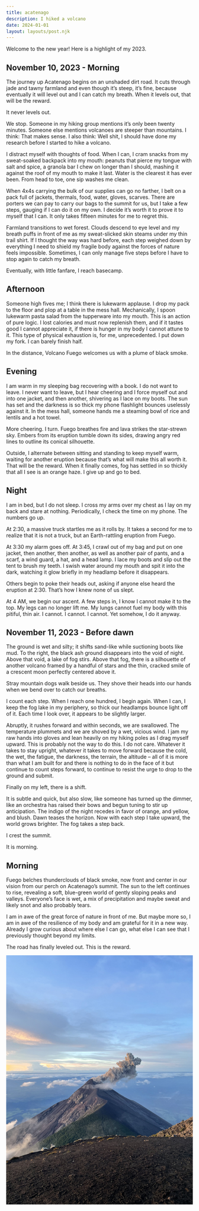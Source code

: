```yaml
---
title: acatenago
description: I hiked a volcano
date: 2024-01-01
layout: layouts/post.njk
---
```


Welcome to the new year! Here is a highlight of my 2023.
<!-- excerpt -->

## November 10, 2023 - Morning

The journey up Acatenago begins on an unshaded dirt road. It cuts through jade and tawny farmland and even though it’s steep, it’s fine, because eventually it will level out and I can catch my breath. When it levels out, that will be the reward.


It never levels out.

We stop. Someone in my hiking group mentions it’s only been twenty minutes. Someone else mentions volcanoes are steeper than mountains. I think: That makes sense. I also think: Well shit, I should have done my research before I started to hike a volcano.

I distract myself with thoughts of food. When I can, I cram snacks from my sweat-soaked backpack into my mouth: peanuts that pierce my tongue with salt and spice, a granola bar I chew on longer than I should, mashing it against the roof of my mouth to make it last. Water is the clearest it has ever been. From head to toe, one sip washes me clean.

When 4x4s carrying the bulk of our supplies can go no farther, I belt on a pack full of jackets, thermals, food, water, gloves, scarves. There are porters we can pay to carry our bags to the summit for us, but I take a few steps, gauging if I can do it on my own. I decide it’s worth it to prove it to myself that I can. It only takes fifteen minutes for me to regret this.

Farmland transitions to wet forest. Clouds descend to eye level and my breath puffs in front of me as my sweat-slicked skin steams under my thin trail shirt. If I thought the way was hard before, each step weighed down by everything I need to shield my fragile body against the forces of nature feels impossible. Sometimes, I can only manage five steps before I have to stop again to catch my breath.

Eventually, with little fanfare, I reach basecamp.

## Afternoon

Someone high fives me; I think there is lukewarm applause. I drop my pack to the floor and plop at a table in the mess hall. Mechanically, I spoon lukewarm pasta salad from the tupperware into my mouth. This is an action of pure logic. I lost calories and must now replenish them, and if it tastes good I cannot appreciate it, if there is hunger in my body I cannot attune to it. This type of physical exhaustion is, for me, unprecedented. I put down my fork. I can barely finish half.

In the distance, Volcano Fuego welcomes us with a plume of black smoke.

## Evening

I am warm in my sleeping bag recovering with a book. I do not want to leave. I never want to leave, but I hear cheering and I force myself out and into one jacket, and then another, shivering as I lace on my boots. The sun has set and the darkness is so thick my phone flashlight bounces uselessly against it. In the mess hall, someone hands me a steaming bowl of rice and lentils and a hot towel.

More cheering. I turn. Fuego breathes fire and lava strikes the star-strewn sky. Embers from its eruption tumble down its sides, drawing angry red lines to outline its conical silhouette. 

Outside, I alternate between sitting and standing to keep myself warm, waiting for another eruption because that’s what will make this all worth it. That will be the reward. When it finally comes, fog has settled in so thickly that all I see is an orange haze. I give up and go to bed.

## Night

I am in bed, but I do not sleep. I cross my arms over my chest as I lay on my back and stare at nothing. Periodically, I check the time on my phone. The numbers go up.

At 2:30, a massive truck startles me as it rolls by. It takes a second for me to realize that it is not a truck, but an Earth-rattling eruption from Fuego.

At 3:30 my alarm goes off. At 3:45, I crawl out of my bag and put on one jacket, then another, then another, as well as another pair of pants, and a scarf, a wind guard, a hat, and a head lamp. I lace my boots and slip out the tent to brush my teeth. I swish water around my mouth and spit it into the dark, watching it glow briefly in my headlamp before it disappears.

Others begin to poke their heads out, asking if anyone else heard the eruption at 2:30. That’s how I knew none of us slept.

At 4 AM, we begin our ascent. A few steps in, I know I cannot make it to the top. My legs can no longer lift me. My lungs cannot fuel my body with this pitiful, thin air. I cannot. I cannot. I cannot. Yet somehow, I do it anyway.

## November 11, 2023 - Before dawn

The ground is wet and silty; it shifts sand-like while suctioning boots like mud. To the right, the black ash ground disappears into the void of night. Above that void, a lake of fog stirs. Above that fog, there is a silhouette of another volcano framed by a handful of stars and the thin, cracked smile of a crescent moon perfectly centered above it.

Stray mountain dogs walk beside us. They shove their heads into our hands when we bend over to catch our breaths.

I count each step. When I reach one hundred, I begin again. When I can, I keep the fog lake in my periphery, so thick our headlamps bounce light off of it. Each time I look over, it appears to be slightly larger. 

Abruptly, it rushes forward and within seconds, we are swallowed. The temperature plummets and we are shoved by a wet, vicious wind. I jam my raw hands into gloves and lean heavily on my hiking poles as I drag myself upward. This is probably not the way to do this. I do not care. Whatever it takes to stay upright, whatever it takes to move forward because the cold, the wet, the fatigue, the darkness, the terrain, the altitude – all of it is more than what I am built for and there is nothing to do in the face of it but continue to count steps forward, to continue to resist the urge to drop to the ground and submit.

Finally on my left, there is a shift.

It is subtle and quick, but also slow, like someone has turned up the dimmer, like an orchestra has raised their bows and begun tuning to stir up anticipation. The indigo of the night recedes in favor of orange, and yellow, and blush. Dawn teases the horizon. Now with each step I take upward, the world grows brighter. The fog takes a step back.

I crest the summit.

It is morning.

## Morning

Fuego belches thunderclouds of black smoke, now front and center in our vision from our perch on Acatenago’s summit. The sun to the left continues to rise, revealing a soft, blue-green world of gently sloping peaks and valleys. Everyone’s face is wet, a mix of precipitation and maybe sweat and likely snot and also probably tears.

I am in awe of the great force of nature in front of me. But maybe more so, I am in awe of the resilience of my body and am grateful for it in a new way. Already I grow curious about where else I can go, what else I can see that I previously thought beyond my limits.

The road has finally leveled out. This is the reward.

![volcano fuego erupting](https://github.com/anjapatel/blog/blob/1e158f5970ae1c514a10a59188a3641146516a75/img/acatenago.jpeg)